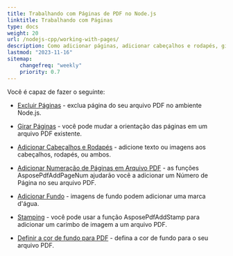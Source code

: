 ```yaml
---
title: Trabalhando com Páginas de PDF no Node.js
linktitle: Trabalhando com Páginas
type: docs
weight: 20
url: /nodejs-cpp/working-with-pages/
description: Como adicionar páginas, adicionar cabeçalhos e rodapés, girar páginas você pode saber nesta seção. Aspose.PDF para Node.js via C++ explica a você todos os detalhes sobre este tópico.
lastmod: "2023-11-16"
sitemap:
    changefreq: "weekly"
    priority: 0.7
---
```


Você é capaz de fazer o seguinte:

- [Excluir Páginas](/pdf/nodejs-cpp/delete-pages/) - exclua página do seu arquivo PDF no ambiente Node.js.
- [Girar Páginas](/pdf/nodejs-cpp/rotate-pages/) - você pode mudar a orientação das páginas em um arquivo PDF existente.
- [Adicionar Cabeçalhos e Rodapés](/pdf/nodejs-cpp/add-headers-and-footers-of-pdf-file/) - adicione texto ou imagens aos cabeçalhos, rodapés, ou ambos.
- [Adicionar Numeração de Páginas em Arquivo PDF](/pdf/nodejs-cpp/add-page-number/) - as funções AsposePdfAddPageNum ajudarão você a adicionar um Número de Página no seu arquivo PDF.

- [Adicionar Fundo](/pdf/nodejs-cpp/add-background/) - imagens de fundo podem adicionar uma marca d'água.
- [Stamping](/pdf/nodejs-cpp/stamping/) - você pode usar a função AsposePdfAddStamp para adicionar um carimbo de imagem a um arquivo PDF.
- [Definir a cor de fundo para PDF](/pdf/nodejs-cpp/set-background-color/) - defina a cor de fundo para o seu arquivo PDF.